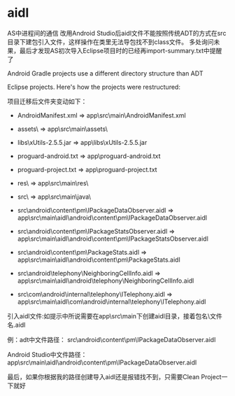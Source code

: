 # aidl
AS中进程间的通信
改用Android Studio后aidl文件不能按照传统ADT的方式在src目录下建包引入文件，这样操作在类里无法导包找不到class文件。
多处询问未果，最后才发现AS初次导入Eclipse项目时的已经再import-summary.txt中提醒了


Android Gradle projects use a different directory structure than ADT

Eclipse projects. Here's how the projects were restructured:

 项目迁移后文件夹变动如下：

* AndroidManifest.xml => app\src\main\AndroidManifest.xml

* assets\ => app\src\main\assets\

* libs\xUtils-2.5.5.jar => app\libs\xUtils-2.5.5.jar

* proguard-android.txt => app\proguard-android.txt

* proguard-project.txt => app\proguard-project.txt

* res\ => app\src\main\res\

* src\ => app\src\main\java\

* src\android\content\pm\IPackageDataObserver.aidl => app\src\main\aidl\android\content\pm\IPackageDataObserver.aidl

* src\android\content\pm\IPackageStatsObserver.aidl => app\src\main\aidl\android\content\pm\IPackageStatsObserver.aidl

* src\android\content\pm\PackageStats.aidl => app\src\main\aidl\android\content\pm\PackageStats.aidl

* src\android\telephony\NeighboringCellInfo.aidl => app\src\main\aidl\android\telephony\NeighboringCellInfo.aidl

* src\com\android\internal\telephony\ITelephony.aidl => app\src\main\aidl\com\android\internal\telephony\ITelephony.aidl

引入aidl文件:如提示中所说需要在app\src\main下创建aidl目录，接着包名\文件名.aidl


例：adt中文件路径：
src\android\content\pm\IPackageDataObserver.aidl 

Android Studio中文件路径：
app\src\main\aidl\android\content\pm\IPackageDataObserver.aidl 

最后，如果你根据我的路径创建导入aidl还是报错找不到，只需要Clean Project一下就好
